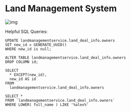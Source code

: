 # Land Management System
![img](https://i.ibb.co/WWjrX6R/Screen-Shot-2021-11-18-at-10-27-42-AM.png)

Helpful SQL Queries:
```
UPDATE landmanagementservice.land_deal_info.owners
SET new_id = GENERATE_UUID()
WHERE new_id is null;
```
```
ALTER TABLE landmanagementservice.land_deal_info.owners
DROP COLUMN id;
```
```
SELECT
  * EXCEPT(new_id),
  new_id AS id
FROM
  landmanagementservice.land_deal_info.owners
```
```
SELECT *
FROM `landmanagementservice.land_deal_info.owners` 
WHERE LOWER( full_name ) LIKE '%alex%'
```